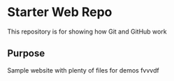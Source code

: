 # Starter Web Repo

This repository is for showing how Git and GitHub work

## Purpose

Sample website with plenty of files for demos
fvvvdf